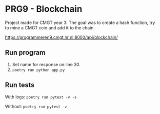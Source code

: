 # PRG9 - Blockchain
Project made for CMGT year 3. The goal was to create a hash function, try to mine a CMGT coin and add it to the chain.

https://programmeren9.cmgt.hr.nl:8000/api/blockchain/

## Run program
1. Set name for response on line 30.
2. ```poetry run python app.py```


## Run tests
With logs: ```poetry run pytest -v -s```

Without: ```poetry run pytest -v```